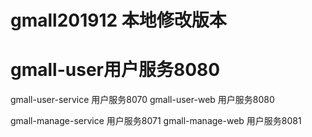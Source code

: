 # gmall201912 本地修改版本

# gmall-user用户服务8080

gmall-user-service 用户服务8070
gmall-user-web 用户服务8080

gmall-manage-service 用户服务8071
gmall-manage-web 用户服务8081